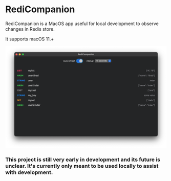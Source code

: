 # RediCompanion
RediCompanion is a MacOS app useful for local development to observe changes in Redis store.

It supports macOS 11.+

![alt tag](screenshot.png)

### This project is still very early in development and its future is unclear. It's currently only meant to be used locally to assist with development.